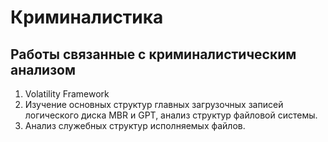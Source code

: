 # Криминалистика

## Работы связанные с криминалистическим анализом

1.  Volatility Framework
2.  Изучение основных структур главных загрузочных записей логического
    диска MBR и GPT, анализ структур файловой системы.
3.  Анализ служебных структур исполняемых файлов.
